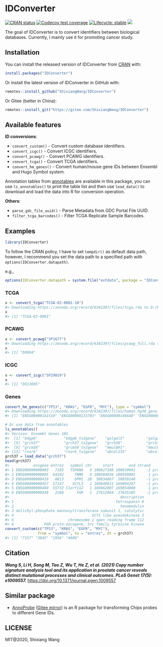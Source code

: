 
<!-- README.md is generated from README.Rmd. Please edit that file -->

# IDConverter

<!-- badges: start -->

[![CRAN
status](https://www.r-pkg.org/badges/version/IDConverter)](https://cran.r-project.org/package=IDConverter)
[![Codecov test
coverage](https://codecov.io/gh/ShixiangWang/IDConverter/branch/master/graph/badge.svg)](https://app.codecov.io/gh/ShixiangWang/IDConverter?branch=master)
[![Lifecycle:
stable](https://img.shields.io/badge/lifecycle-stable-brightgreen.svg)](https://lifecycle.r-lib.org/articles/stages.html)
[![](https://cranlogs.r-pkg.org/badges/grand-total/IDConverter?color=orange)](https://cran.r-project.org/package=IDConverter)
<!-- badges: end -->

The goal of IDConverter is to convert identifiers between biological
databases. Currently, I mainly use it for promoting cancer study.

## Installation

You can install the released version of IDConverter from
[CRAN](https://CRAN.R-project.org) with:

``` r
install.packages("IDConverter")
```

Or install the latest version of IDConverter in GitHub with:

``` r
remotes::install_github("ShixiangWang/IDConverter")
```

Or Gitee (better in China):

``` r
remotes::install_git("https://gitee.com/ShixiangWang/IDConverter")
```

## Available features

**ID conversions**:

-   `convert_custom()` - Convert custom database identifiers.
-   `convert_icgc()` - Convert ICGC identifiers.
-   `convert_pcawg()` - Convert PCAWG identifiers.
-   `convert_tcga()` - Convert TCGA identifiers.
-   `convert_hm_genes()` - Convert human/mouse gene IDs between Ensembl
    and Hugo Symbol system.

Annotation tables from
[annotables](https://github.com/stephenturner/annotables) are available
in this package, you can use `ls_annotables()` to print the table list
and then use `load_data()` to download and load the data into R for
conversion operation.

**Others**:

-   `parse_gdc_file_uuid()` - Parse Metadata from GDC Portal File UUID.
-   `filter_tcga_barcodes()` - Filter TCGA Replicate Sample Barcodes.

## Examples

``` r
library(IDConverter)
```

To follow the CRAN policy, I have to set `tempdir()` as default data
path, however, I recommend you set the data path to a specified path
with `options(IDConverter.datapath)`.

e.g.,

``` r
options(IDConverter.datapath = system.file("extdata", package = "IDConverter"))
```

### TCGA

``` r
x <- convert_tcga("TCGA-02-0001-10")
#> Downloading https://zenodo.org/record/6342397/files/tcga.rda to D:/Rlib/IDConverter/extdata/tcga.rda
x
#> [1] "TCGA-02-0001"
```

### PCAWG

``` r
x <- convert_pcawg("SP1677")
#> Downloading https://zenodo.org/record/6342397/files/pcawg_full.rda to D:/Rlib/IDConverter/extdata/pcawg_full.rda
x
#> [1] "DO804"
```

### ICGC

``` r
x <- convert_icgc("SP29019")
x
#> [1] "DO13695"
```

### Genes

``` r
convert_hm_genes(c("TP53", "KRAS", "EGFR", "MYC"), type = "symbol")
#> Downloading https://zenodo.org/record/6342397/files/human_hg38_gene_info.rds to D:/Rlib/IDConverter/extdata/human_hg38_gene_info.rds
#> [1] "ENSG00000141510" "ENSG00000133703" "ENSG00000146648" "ENSG00000136997"

# Or use data from annotables
ls_annotables()
#> Version: Ensembl Genes 105
#>  [1] "bdgp6"            "bdgp6_tx2gene"    "galgal5"          "galgal5_tx2gene" 
#>  [5] "grch37"           "grch37_tx2gene"   "grch38"           "grch38_tx2gene"  
#>  [9] "grcm38"           "grcm38_tx2gene"   "mmul801"          "mmul801_tx2gene" 
#> [13] "rnor6"            "rnor6_tx2gene"    "wbcel235"         "wbcel235_tx2gene"
grch37 = load_data("grch37")
head(grch37)
#>           ensgene entrez   symbol chr     start       end strand        biotype
#> 1 ENSG00000000003   7105   TSPAN6   X 100627108 100639991     -1 protein_coding
#> 2 ENSG00000000005  64102     TNMD   X 100584936 100599885      1 protein_coding
#> 3 ENSG00000000419   8813     DPM1  20  50934867  50959140     -1 protein_coding
#> 4 ENSG00000000457  57147    SCYL3   1 169849631 169894267     -1 protein_coding
#> 5 ENSG00000000460  55732 C1orf112   1 169662007 169854080      1 protein_coding
#> 6 ENSG00000000938   2268      FGR   1  27612064  27635185     -1 protein_coding
#>                                                   description
#> 1                                               tetraspanin 6
#> 2                                                 tenomodulin
#> 3 dolichyl-phosphate mannosyltransferase subunit 1, catalytic
#> 4                                    SCY1 like pseudokinase 3
#> 5                         chromosome 1 open reading frame 112
#> 6              FGR proto-oncogene, Src family tyrosine kinase
convert_custom(c("TP53", "KRAS", "EGFR", "MYC"),
               from = "symbol", to = "entrez", dt = grch37)
#> [1] "7157" "3845" "1956" "4609"
```

## Citation

***Wang S, Li H, Song M, Tao Z, Wu T, He Z, et al. (2021) Copy number
signature analysis tool and its application in prostate cancer reveals
distinct mutational processes and clinical outcomes. PLoS Genet 17(5):
e1009557.*** <https://doi.org/10.1371/journal.pgen.1009557>

## Similar package

-   [AnnoProbe](https://github.com/jmzeng1314/AnnoProbe/) ([Gitee
    mirror](https://gitee.com/jmzeng/annoprobe)) is an R package for
    transforming Chips probes to different Gene IDs.

## LICENSE

MIT@2020, Shixiang Wang
